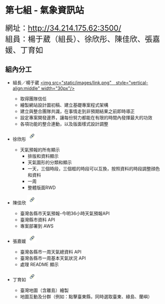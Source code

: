 # 第七組 - 氣象資訊站

<font size="5">網址：http://34.214.175.62:3500/</font><br/>
<font size="5">組員：楊于葳（組長）、徐欣彤、陳佳欣、張嘉媛、丁育如</font>

## 組內分工
- 組長／楊于葳 [<img src="static/images/link.png"　style="vertical-align:middle" width="30px"/>](https://github.com/ywyang236)

    - 取得團隊信任
    - 繪製網站設計圖初稿、建立基礎專案程式架構
    - 建立與整合團隊共識，在事情走到非預期結果之前即時導正
    - 設定專案開發邊界，讓每份努力都能在有限的時間內發揮最大的功效
    - 各項功能的整合連動，以及版面樣式設計調整

- 徐欣彤 [<img src="static/images/link.png" width="30px"/>](https://github.com/Angel-Tsui)
    - 天氣預報的所有顯示
        - 排版和資料顯示
        - 天氣圖形的分類和顯示
        - 一天，三個時段，三個框的時段可以互換，按照資料的時段調整顔色和資料
        - 一周
        - 整體版面RWD

- 陳佳欣 [<img src="static/images/link.png" width="30px"/>](https://github.com/stella0320)
    - 臺灣各縣市天氣預報-今明36小時天氣預報API
    - 臺灣縣市資料 API
    - 專案部署到 AWS

- 張嘉媛 [<img src="static/images/link.png" width="30px"/>](https://github.com/Aliceeeee2023)
    - 臺灣各縣市一周天氣總資料 API
    - 臺灣各縣市一周基本天氣狀況 API
    - 處理 README 顯示

- 丁育如 [<img src="static/images/link.png" width="30px"/>](https://github.com/aiwlulu)
    - 臺灣地圖（含離島）繪製
    - 地圖互動及分群（例如：點擊臺東縣，同時選取臺東、綠島、蘭嶼）
